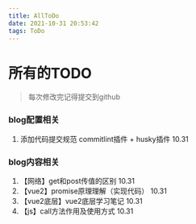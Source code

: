 ```yaml
---
title: AllToDo
date: 2021-10-31 20:53:42
tags: ToDo
---
```


# 所有的TODO

> 每次修改完记得提交到github

### blog配置相关
1. 添加代码提交规范 commitlint插件 + husky插件  10.31


### blog内容相关
1. 【网络】get和post传值的区别  10.31
2. 【vue2】promise原理理解（实现代码）  10.31
3. 【vue2底层】vue2底层学习笔记  10.31
4. 【js】call方法作用及使用方式  10.31